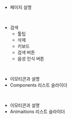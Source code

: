 - 페이지 설명

<br>

- 검색
  - 툴팁
  - 삭제
  - 키보드
  - 검색 버튼
  - 음성 인식 버튼

<br>

- 이모티콘과 설명
- Components 리스트 슬라이더

<br>

- 이모티콘과 설명
- Animaitions 리스트 슬라이더
